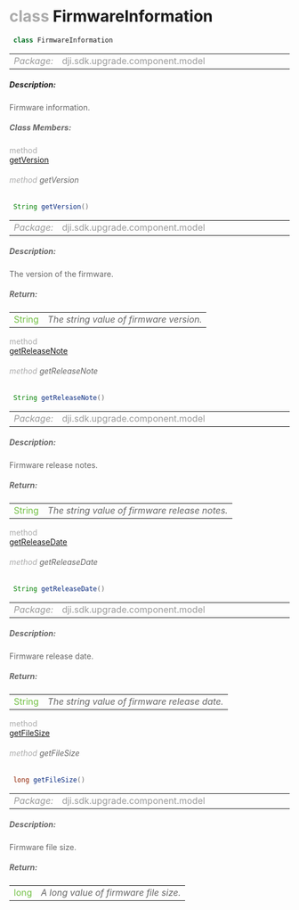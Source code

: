 <div class="article"><h1 ><font color="#AAA">class </font>FirmwareInformation</h1></div>

~~~java
 class FirmwareInformation 
~~~

<html><table class="table-supportedby"><tr valign="top"><td width=15%><font color="#999"><i>Package:</i></td><td width=85%><font color="#999">dji.sdk.upgrade.component.model</td></tr></table></html>



##### Description:



<font color="#666">Firmware information.



##### Class Members:

<div class="api-row" id="djiupgrademanager_djiupgradecomponent_djifirmwareinformation_version"><div class="api-col left"></div><div class="api-col middle" style="color:#AAA">method</div><div class="api-col right"><a class="trigger" href="#djiupgrademanager_djiupgradecomponent_djifirmwareinformation_version_inline">getVersion</a></div></div><div class="inline-doc" id="djiupgrademanager_djiupgradecomponent_djifirmwareinformation_version_inline"

><div class="article"><h6 ><font color="#AAA">method </font>getVersion</h6></div>

~~~java
 String getVersion() 
~~~

<html><table class="table-supportedby"><tr valign="top"><td width=15%><font color="#999"><i>Package:</i></td><td width=85%><font color="#999">dji.sdk.upgrade.component.model</td></tr></table></html>



##### Description:



<font color="#666">The version of the firmware.



##### Return:

<html><table class="table-inline-parameters"><tr valign="top"><td><font color="#70BF41">String</td><td><font color="#666"><i>The string value of firmware version.</i></td></tr></table></html></div>

<div class="api-row" id="djiupgrademanager_djiupgradecomponent_djifirmwareinformation_releasenote"><div class="api-col left"></div><div class="api-col middle" style="color:#AAA">method</div><div class="api-col right"><a class="trigger" href="#djiupgrademanager_djiupgradecomponent_djifirmwareinformation_releasenote_inline">getReleaseNote</a></div></div><div class="inline-doc" id="djiupgrademanager_djiupgradecomponent_djifirmwareinformation_releasenote_inline"

><div class="article"><h6 ><font color="#AAA">method </font>getReleaseNote</h6></div>

~~~java
 String getReleaseNote() 
~~~

<html><table class="table-supportedby"><tr valign="top"><td width=15%><font color="#999"><i>Package:</i></td><td width=85%><font color="#999">dji.sdk.upgrade.component.model</td></tr></table></html>



##### Description:



<font color="#666">Firmware release notes.



##### Return:

<html><table class="table-inline-parameters"><tr valign="top"><td><font color="#70BF41">String</td><td><font color="#666"><i>The string value of firmware release notes.</i></td></tr></table></html></div>

<div class="api-row" id="djiupgrademanager_djiupgradecomponent_djifirmwareinformation_releasedate"><div class="api-col left"></div><div class="api-col middle" style="color:#AAA">method</div><div class="api-col right"><a class="trigger" href="#djiupgrademanager_djiupgradecomponent_djifirmwareinformation_releasedate_inline">getReleaseDate</a></div></div><div class="inline-doc" id="djiupgrademanager_djiupgradecomponent_djifirmwareinformation_releasedate_inline"

><div class="article"><h6 ><font color="#AAA">method </font>getReleaseDate</h6></div>

~~~java
 String getReleaseDate() 
~~~

<html><table class="table-supportedby"><tr valign="top"><td width=15%><font color="#999"><i>Package:</i></td><td width=85%><font color="#999">dji.sdk.upgrade.component.model</td></tr></table></html>



##### Description:



<font color="#666">Firmware release date.



##### Return:

<html><table class="table-inline-parameters"><tr valign="top"><td><font color="#70BF41">String</td><td><font color="#666"><i>The string value of firmware release date.</i></td></tr></table></html></div>

<div class="api-row" id="djiupgrademanager_djiupgradecomponent_djifirmwareinformation_filesize"><div class="api-col left"></div><div class="api-col middle" style="color:#AAA">method</div><div class="api-col right"><a class="trigger" href="#djiupgrademanager_djiupgradecomponent_djifirmwareinformation_filesize_inline">getFileSize</a></div></div><div class="inline-doc" id="djiupgrademanager_djiupgradecomponent_djifirmwareinformation_filesize_inline"

><div class="article"><h6 ><font color="#AAA">method </font>getFileSize</h6></div>

~~~java
 long getFileSize() 
~~~

<html><table class="table-supportedby"><tr valign="top"><td width=15%><font color="#999"><i>Package:</i></td><td width=85%><font color="#999">dji.sdk.upgrade.component.model</td></tr></table></html>



##### Description:



<font color="#666">Firmware file size.



##### Return:

<html><table class="table-inline-parameters"><tr valign="top"><td><font color="#70BF41">long</td><td><font color="#666"><i>A long value of firmware file size.</i></td></tr></table></html></div>


